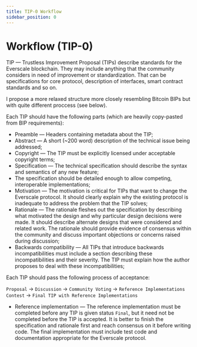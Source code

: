 ```yaml
---
title: TIP-0 Workflow
sidebar_position: 0
---
```


# Workflow (TIP-0)

TIP — Trustless Improvement Proposal (TIPs) describe standards for the Everscale blockchain. They may include anything that the community considers in need of improvement or standardization. That can be specifications for core protocol, description of interfaces, smart contract standards and so on.

I propose a more relaxed structure more closely resembling Bitcoin BIPs but with quite different proccess (see below).

Each TIP should have the following parts (which are heavily copy-pasted from BIP requirements):

- Preamble — Headers containing metadata about the TIP;
- Abstract — A short (~200 word) description of the technical issue being addressed;
- Copyright — The TIP must be explicitly licensed under acceptable copyright terms;
- Specification — The technical specification should describe the syntax and semantics of any new feature;
- The specification should be detailed enough to allow competing, interoperable implementations;
- Motivation — The motivation is critical for TIPs that want to change the Everscale protocol. It should clearly explain why the existing protocol is inadequate to address the problem that the TIP solves;
- Rationale — The rationale fleshes out the specification by describing what motivated the design and why particular design decisions were made. It should describe alternate designs that were considered and related work. The rationale should provide evidence of consensus within the community and discuss important objections or concerns raised during discussion;
- Backwards compatibility — All TIPs that introduce backwards incompatibilities must include a section describing these incompatibilities and their severity. The TIP must explain how the author proposes to deal with these incompatibilities;

Each TIP should pass the following process of acceptance:

`Proposal` → `Discussion` → `Community Voting` → `Reference Implementations Contest` → `Final TIP with Reference Implementations`

- Reference implementation — The reference implementation must be completed before any TIP is given status `Final`, but it need not be completed before the TIP is accepted. It is better to finish the specification and rationale first and reach consensus on it before writing code. The final implementation must include test code and documentation appropriate for the Everscale protocol.
